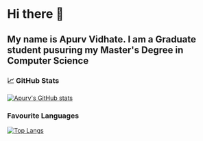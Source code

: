 # Hi there 👋

<!--
**Thepetapixl/Thepetapixl** is a ✨ _special_ ✨ repository because its `README.md` (this file) appears on your GitHub profile.
-->

## My name is Apurv Vidhate. I am a Graduate student pusuring my Master's Degree in Computer Science

### &#x1f4c8; GitHub Stats

[![Apurv's GitHub stats](https://github-readme-stats.vercel.app/api?username=thepetapixl&show_icons=true&theme=tokyonight)](https://github.com/Thepetapixl/github-readme-stats)

### Favourite Languages

[![Top Langs](https://github-readme-stats.vercel.app/api/top-langs/?username=thepetapixl&hide=jupyter%20notebook)](https://github.com/thepetapixl/github-readme-stats)